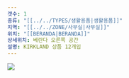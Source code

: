 ```yaml
---
갯수: 1
종류: "[[../../TYPES/생활용품|생활용품]]"
지역: "[[../../ZONE/사무실|사무실]]"
위치: "[[BERANDA|BERANDA]]"
상세위치: 베란다 오른쪽 공간
설명: KIRKLAND 상품 12개입
---
```

![](http://192.168.50.22/devices/240607_IMG_0173.jpg)
